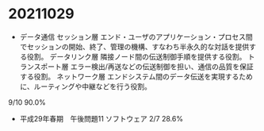 # 20211029

- データ通信
セッション層
エンド・ユーザのアプリケーション・プロセス間でセッションの開始、終了、管理の機構、すなわち半永久的な対話を提供する役割。
データリンク層
隣接ノード間の伝送制御手順を提供する役割。
トランスポート層
エラー検出/再送などの伝送制御を担い、通信の品質を保証する役割。
ネットワーク層
エンドシステム間のデータ伝送を実現するために、ルーティングや中継などを行う役割。

9/10 90.0%

- 平成29年春期　午後問題11 ソフトウェア
2/7 28.6%
